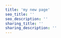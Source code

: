 ```yaml
---
title: 'my new page'
seo_title: ''
seo_description: ''
sharing_title: ''
sharing_description: ''
---
```


